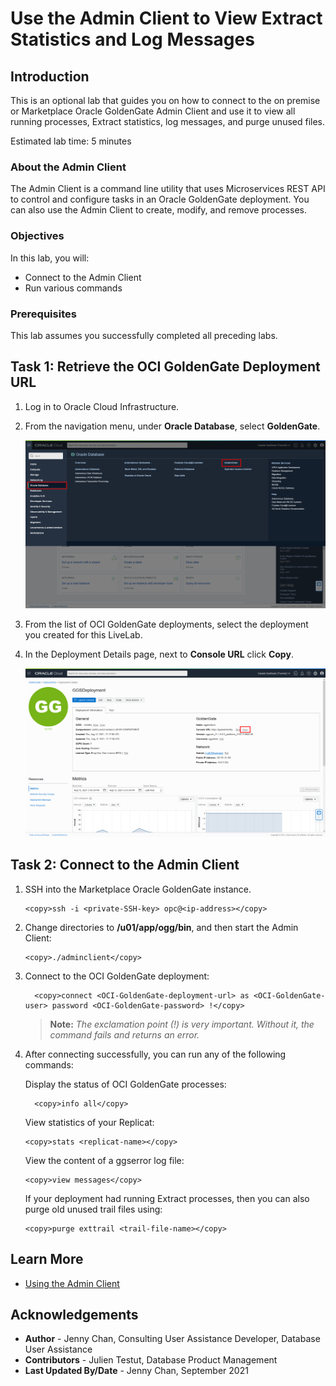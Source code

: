 # Use the Admin Client to View Extract Statistics and Log Messages

## Introduction

This is an optional lab that guides you on how to connect to the on premise or Marketplace Oracle GoldenGate Admin Client and use it to view all running processes, Extract statistics, log messages, and purge unused files.

Estimated lab time: 5 minutes

### About the Admin Client
The Admin Client is a command line utility that uses Microservices REST API to control and configure tasks in an Oracle GoldenGate deployment. You can also use the Admin Client to create, modify, and remove processes.

### Objectives

In this lab, you will:
* Connect to the Admin Client
* Run various commands

### Prerequisites

This lab assumes you successfully completed all preceding labs.

## Task 1: Retrieve the OCI GoldenGate Deployment URL

1.  Log in to Oracle Cloud Infrastructure.

2.  From the navigation menu, under **Oracle Database**, select **GoldenGate**.

    ![](images/01-01.png " ")

3.  From the list of OCI GoldenGate deployments, select the deployment you created for this LiveLab.

4.  In the Deployment Details page, next to **Console URL** click **Copy**.

    ![](images/01-04.png " ")

## Task 2: Connect to the Admin Client

1.  SSH into the Marketplace Oracle GoldenGate instance.

    ```
    <copy>ssh -i <private-SSH-key> opc@<ip-address></copy>
    ```

2.  Change directories to **/u01/app/ogg/bin**, and then start the Admin Client:

    ```
    <copy>./adminclient</copy>
    ```

3.  Connect to the OCI GoldenGate deployment:

    ```
      <copy>connect <OCI-GoldenGate-deployment-url> as <OCI-GoldenGate-user> password <OCI-GoldenGate-password> !</copy>
    ```
    > **Note:** *The exclamation point (!) is very important. Without it, the command fails and returns an error.*

4.  After connecting successfully, you can run any of the following commands:

    Display the status of OCI GoldenGate processes:
    ```
      <copy>info all</copy>
    ```

    View statistics of your Replicat:
    ```
    <copy>stats <replicat-name></copy>
    ```

    View the content of a ggserror log file:
    ```
    <copy>view messages</copy>
    ```

    If your deployment had running Extract processes, then you can also purge old unused trail files using:
    ```
    <copy>purge exttrail <trail-file-name></copy>
    ```

## Learn More
* [Using the Admin Client](https://docs.oracle.com/en/middleware/goldengate/core/21.1/admin/getting-started-oracle-goldengate-process-interfaces.html#GUID-84B33389-0594-4449-BF1A-A496FB1EDB29)

## Acknowledgements
* **Author** - Jenny Chan, Consulting User Assistance Developer, Database User Assistance
* **Contributors** -  Julien Testut, Database Product Management
* **Last Updated By/Date** - Jenny Chan, September 2021

